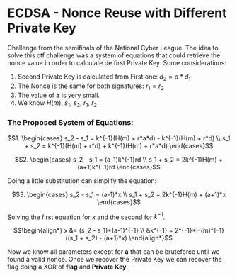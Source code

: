 # ECDSA - Nonce Reuse with Different Private Key
Challenge from the semifinals of the National Cyber League. 
The idea to solve this ctf challenge was a system of equations that could retrieve the nonce value in order to calculate de first Private Key.
Some considerations:
1. Second Private Key is calculated from First one: $d_2 = a*d_1$
2. The Nonce is the same for both signatures: $r_1 = r_2$
3. The value of **a** is very small.
4. We know $H(m)$, $s_1$, $s_2$, $r_1$, $r_2$

### The Proposed System of Equations:
```math
1.
  \begin{cases} 
    s_2 - s_1 = k^{-1}(H(m) + r*a*d) - k^{-1}(H(m) + r*d)   \\
    s_1 + s_2 = k^{-1}(H(m) + r*d) + k^{-1}(H(m) + r*a*d)
  \end{cases}
```
```math
2.
\begin{cases}
s_2 - s_1 = (a-1)k^{-1}rd  \\
s_1 + s_2 = 2k^{-1}H(m) + (a+1)k^{-1}rd
\end{cases}
```
Doing a little substitution can simplify the equation:
```math
3.
\begin{cases}
s_2 - s_1 = (a-1)*x  \\
s_1 + s_2 = 2k^{-1}H(m) + (a+1)*x
\end{cases}
```
Solving the first equation for $x$ and the second for $k^{-1}$.
```math
\begin{align*}
  
    x &= (s_2 - s_1)*(a-1)^{-1} \\
    &k^{-1} = 2^{-1}*H(m)^{-1}((s_1 + s_2) - (a+1)*x)

\end{align*}
````

Now we know all parameters except for **a** that can be bruteforce until we found a valid nonce. Once we recover the Private Key we can recover the flag doing a XOR of **flag** and **Private Key**.
